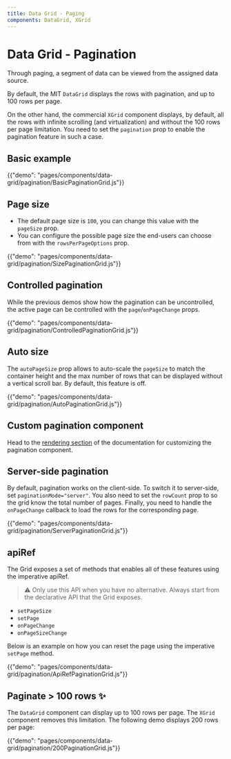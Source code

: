 ```yaml
---
title: Data Grid - Paging
components: DataGrid, XGrid
---
```


# Data Grid - Pagination

<p class="description">Through paging, a segment of data can be viewed from the assigned data source.</p>

By default, the MIT `DataGrid` displays the rows with pagination, and up to 100 rows per page.

On the other hand, the commercial `XGrid` component displays, by default, all the rows with infinite scrolling (and virtualization) and without the 100 rows per page limitation. You need to set the `pagination` prop to enable the pagination feature in such a case.

## Basic example

{{"demo": "pages/components/data-grid/pagination/BasicPaginationGrid.js"}}

## Page size

- The default page size is `100`, you can change this value with the `pageSize` prop.
- You can configure the possible page size the end-users can choose from with the `rowsPerPageOptions` prop.

{{"demo": "pages/components/data-grid/pagination/SizePaginationGrid.js"}}

## Controlled pagination

While the previous demos show how the pagination can be uncontrolled, the active page can be controlled with the `page`/`onPageChange` props.

{{"demo": "pages/components/data-grid/pagination/ControlledPaginationGrid.js"}}

## Auto size

The `autoPageSize` prop allows to auto-scale the `pageSize` to match the container height and the max number of rows that can be displayed without a vertical scroll bar.
By default, this feature is off.

{{"demo": "pages/components/data-grid/pagination/AutoPaginationGrid.js"}}

## Custom pagination component

Head to the [rendering section](/components/data-grid/rendering/#pagination) of the documentation for customizing the pagination component.

## Server-side pagination

By default, pagination works on the client-side.
To switch it to server-side, set `paginationMode="server"`.
You also need to set the `rowCount` prop to so the grid know the total number of pages.
Finally, you need to handle the `onPageChange` callback to load the rows for the corresponding page.

{{"demo": "pages/components/data-grid/pagination/ServerPaginationGrid.js"}}

## apiRef

The Grid exposes a set of methods that enables all of these features using the imperative apiRef.

> ⚠️ Only use this API when you have no alternative. Always start from the declarative API that the Grid exposes.

- `setPageSize`
- `setPage`
- `onPageChange`
- `onPageSizeChange`

Below is an example on how you can reset the page using the imperative `setPage` method.

{{"demo": "pages/components/data-grid/pagination/ApiRefPaginationGrid.js"}}

## Paginate > 100 rows ✨

The `DataGrid` component can display up to 100 rows per page.
The `XGrid` component removes this limitation.
The following demo displays 200 rows per page:

{{"demo": "pages/components/data-grid/pagination/200PaginationGrid.js"}}
